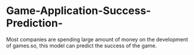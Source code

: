 # Game-Application-Success-Prediction-
Most companies are spending large amount of money on the development of games.so, this model can predict the success of the game.
